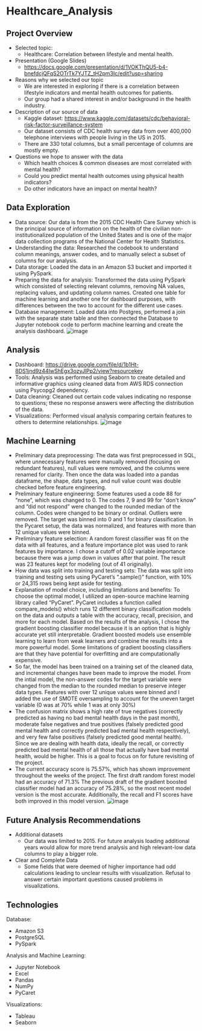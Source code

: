 # Healthcare_Analysis

## Project Overview
- Selected topic:
  - Healthcare: Correlation between lifestyle and mental health. 
- Presentation (Google Slides)
  - https://docs.google.com/presentation/d/1VOKThQU5-b4-bnefdcjQFqS2OTrTk7YJTZ_tH2pm3Ic/edit?usp=sharing
- Reasons why we selected our topic
  - We are interested in exploring if there is a correlation between lifestyle indicators and mental health outcomes for patients.
  - Our group had a shared interest in and/or background in the health industry.
- Description of our source of data
  - Kaggle dataset: https://www.kaggle.com/datasets/cdc/behavioral-risk-factor-surveillance-system
  - Our dataset consists of CDC health survey data from over 400,000 telephone interviews with people living in the US in 2015.
  - There are 330 total columns, but a small percentage of columns are mostly empty.
- Questions we hope to answer with the data
  - Which health choices & common diseases are most correlated with mental health?
  - Could you predict mental health outcomes using physical health indicators?
  - Do other indicators have an impact on mental health?

## Data Exploration
- Data source: Our data is from the 2015 CDC Health Care Survey which is the principal source of information on the health of the civilian non-institutionalized population of the United States and is one of the major data collection programs of the National Center for Health Statistics.
- Understanding the data: Researched the codebook to understand column meanings, answer codes, and to manually select a subset of columns for our analysis.
- Data storage: Loaded the data in an Amazon S3 bucket and imported it using PySpark.
- Preparing the data for analysis: Transformed the data using PySpark which consisted of selecting relevant columns, removing NA values, replacing values, and updating column names. Created one table for machine learning and another one for dashboard purposes, with differences between the two to account for the different use cases.
- Database management: Loaded data into Postgres, performed a join with the separate state table and then connected the Database to Jupyter notebook code to perform machine learning and create the analysis dashboard.
![image](https://user-images.githubusercontent.com/102445183/189580523-8b88d930-e244-4941-b548-054bbaac7ada.png)

## Analysis
- Dashboard: https://drive.google.com/file/d/1b1Ht-8DS1jnd9z44IwShEgx3ozyJlPp2/view?resourcekey
- Tools: Analysis was performed using Seaborn to create detailed and informative graphics using cleaned data from AWS RDS connection using Psycopg2 dependency.
- Data cleaning: Cleaned out certain code values indicating no response to questions; these no response answers were affecting the distribution of the data.
- Visualizations: Performed visual analysis comparing certain features to others to determine relationships.
![image](https://user-images.githubusercontent.com/102445183/189580384-c6488861-1077-4457-9e22-bed8ccc1d13d.png)

## Machine Learning
- Preliminary data preprocessing: The data was first preprocessed in SQL, where unnecessary features were manually removed (focusing on redundant features), null values were removed, and the columns were renamed for clarity. Then once the data was loaded into a pandas dataframe, the shape, data types, and null value count was double checked before feature engineering.
- Preliminary feature engineering: Some features used a code 88 for “none”, which was changed to 0. The codes 7, 9 and 99 for "don't know" and “did not respond” were changed to the rounded median of the column. Codes were changed to be binary or ordinal. Outliers were removed. The target was binned into 0 and 1 for binary classification. In the Pycaret setup, the data was normalized, and features with more than 12 unique values were binned.
- Preliminary feature selection: A random forest classifier was fit on the data with all features, and a feature importance plot was used to rank features by importance. I chose a cutoff of 0.02 variable importance because there was a jump down in values after that point. The result was 23 features kept for modeling (out of 41 originally).
- How data was split into training and testing sets: The data was split into training and testing sets using PyCaret’s “.sample()” function, with 10% or 24,315 rows being kept aside for testing.
- Explanation of model choice, including limitations and benefits: To choose the optimal model, I utilized an open-source machine learning library called “PyCaret”. PyCaret includes a function called compare_models() which runs 12 different binary classification models on the data and outputs a table with the accuracy, recall, precision, and more for each model. Based on the results of the analysis, I chose the gradient boosting classifier model because it is an option that is highly accurate yet still interpretable. Gradient boosted models use ensemble learning to learn from weak learners and combine the results into a more powerful model. Some limitations of gradient boosting classifiers are that they have potential for overfitting and are computationally expensive.
- So far, the model has been trained on a training set of the cleaned data, and incremental changes have been made to improve the model. From the intial model, the non-answer codes for the target variable were changed from the median to the rounded median to preserve integer data types. Features with over 12 unique values were binned and I added the use of SMOTE oversampling to account for the uneven target variable (0 was at 70% while 1 was at only 30%)
- The confusion matrix shows a high rate of true negatives (correctly predicted as having no bad mental health days in the past month), moderate false negatives and true positives (falsely predicted good mental health and correctly predicted bad mental health respectively), and very few false positives (falsely predicted good mental health). Since we are dealing with health data, ideally the recall, or correctly predicted bad mental health of all those that actually have bad mental health, would be higher. This is a goal to focus on for future revisiting of the project.
- The current accuracy score is 75.57%, which has shown improvement throughout the weeks of the project. The first draft random forest model had an accuracy of 71.3% The previous draft of the gradient boosted classifier model had an accuracy of 75.28%, so the most recent model version is the most accurate. Additionally, the recall and F1 scores have both improved in this model version.
![image](https://user-images.githubusercontent.com/102445183/189580442-083ab209-1b7e-4559-89ef-c6c0f54f5b26.png)

## Future Analysis Recommendations
- Additional datasets
  - Our data was limited to 2015. For future analysis loading additional years would allow for more trend analysis and high relevant-low data columns to play a bigger role.
- Clear and Complete Data
  - Some fields that were deemed of higher importance had odd calculations leading to unclear results with visualization. Refusal to answer certain important questions caused problems in visualizations.

## Technologies
Database:
- Amazon S3
- PostgreSQL
- PySpark

Analysis and Machine Learning:
- Jupyter Notebook
- Excel
- Pandas
- NumPy
- PyCaret

Visualizations:
- Tableau
- Seaborn
